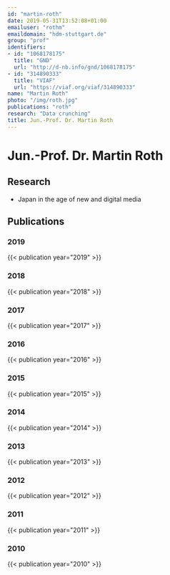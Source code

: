 ```yaml
---
id: "martin-roth"
date: 2019-05-31T13:52:08+01:00
emailuser: "rothm"
emaildomain: "hdm-stuttgart.de"
group: "prof"
identifiers:
- id: "1068178175"
  title: "GND"
  url: "http://d-nb.info/gnd/1068178175"
- id: "314890333"
  title: "VIAF"
  url: "https://viaf.org/viaf/314890333"
name: "Martin Roth"
photo: "/img/roth.jpg"
publications: "roth"
research: "Data crunching"
title: Jun.-Prof. Dr. Martin Roth
---
```


# Jun.-Prof. Dr. Martin Roth


## Research
- Japan in the age of new and digital media


## Publications
### 2019
{{< publication year="2019" >}}
### 2018
{{< publication year="2018" >}}
### 2017
{{< publication year="2017" >}}
### 2016
{{< publication year="2016" >}}
### 2015
{{< publication year="2015" >}}
### 2014
{{< publication year="2014" >}}
### 2013
{{< publication year="2013" >}}
### 2012
{{< publication year="2012" >}}
### 2011
{{< publication year="2011" >}}
### 2010
{{< publication year="2010" >}}



